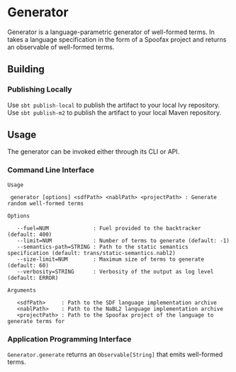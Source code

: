 # Generator

Generator is a language-parametric generator of well-formed terms. In takes a
language specification in the form of a Spoofax project and returns an
observable of well-formed terms.

## Building

### Publishing Locally

Use `sbt publish-local` to publish the artifact to your local Ivy repository.
Use `sbt publish-m2` to publish the artifact to your local Maven repository.

## Usage

The generator can be invoked either through its CLI or API.

### Command Line Interface

```
Usage

 generator [options] <sdfPath> <nablPath> <projectPath> : Generate random well-formed terms

Options

   --fuel=NUM              : Fuel provided to the backtracker (default: 400)
   --limit=NUM             : Number of terms to generate (default: -1)
   --semantics-path=STRING : Path to the static semantics specification (default: trans/static-semantics.nabl2)
   --size-limit=NUM        : Maximum size of terms to generate (default: 60)
   --verbosity=STRING      : Verbosity of the output as log level (default: ERROR)

Arguments

   <sdfPath>     : Path to the SDF language implementation archive
   <nablPath>    : Path to the NaBL2 language implementation archive
   <projectPath> : Path to the Spoofax project of the language to generate terms for
```

### Application Programming Interface

`Generator.generate` returns an `Observable[String]` that emits well-formed terms.
